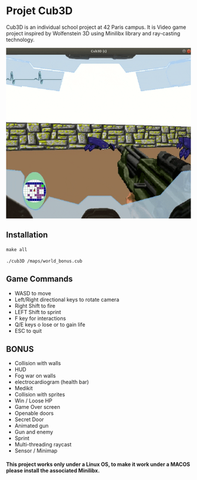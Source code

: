 # Projet Cub3D

Cub3D is an individual school project at 42 Paris campus. It is Video game project inspired by Wolfenstein 3D using Minilibx library and ray-casting technology.

<p align="center">
  <img src="assets/demo.gif" alt="demo gif" width="600" />
</p>

## Installation

``make all
``

``./cub3D /maps/world_bonus.cub
``

## Game Commands

* WASD to move
* Left/Right directional keys to rotate camera
* Right Shift to fire
* LEFT Shift to sprint
* F key for interactions
* Q/E keys o lose or to gain life
* ESC to quit

## BONUS

* Collision with walls
* HUD
* Fog war on walls
* electrocardiogram (health bar)
* Medikit
* Collision with sprites
* Win / Loose HP
* Game Over screen
* Openable doors
* Secret Door
* Animated gun
* Gun and enemy
* Sprint
* Multi-threading raycast
* Sensor / Minimap

#### This project works only under a Linux OS, to make it work under a MACOS please install the associated Minilibx.